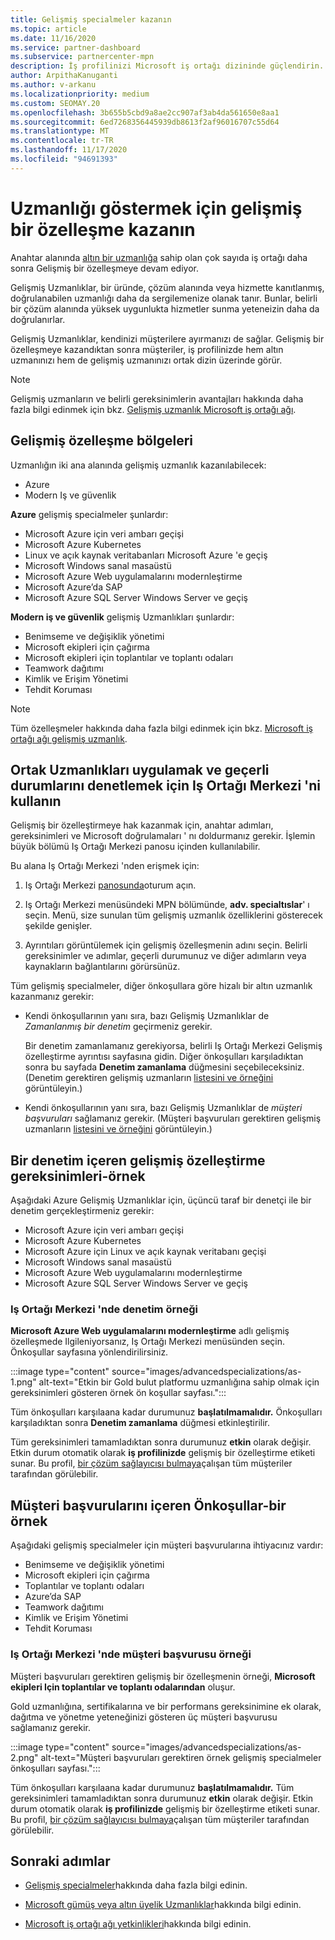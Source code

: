 ```yaml
---
title: Gelişmiş specialmeler kazanın
ms.topic: article
ms.date: 11/16/2020
ms.service: partner-dashboard
ms.subservice: partnercenter-mpn
description: İş profilinizi Microsoft iş ortağı dizininde güçlendirin. Altın ve gümüş uzmanlıklarınızla birlikte Gelişmiş Uzmanlıklar elde etme hakkında bilgi edinin.
author: ArpithaKanuganti
ms.author: v-arkanu
ms.localizationpriority: medium
ms.custom: SEOMAY.20
ms.openlocfilehash: 3b655b5cbd9a8ae2cc907af3ab4da561650e8aa1
ms.sourcegitcommit: 6ed7268356445939db8613f2af96016707c55d64
ms.translationtype: MT
ms.contentlocale: tr-TR
ms.lasthandoff: 11/17/2020
ms.locfileid: "94691393"
---
```

# <a name="earn-an-advanced-specialization-to-showcase-expertise"></a>Uzmanlığı göstermek için gelişmiş bir özelleşme kazanın

Anahtar alanında [altın bir uzmanlığa](learn-about-competencies.md) sahip olan çok sayıda iş ortağı daha sonra Gelişmiş bir özelleşmeye devam ediyor.

Gelişmiş Uzmanlıklar, bir üründe, çözüm alanında veya hizmette kanıtlanmış, doğrulanabilen uzmanlığı daha da sergilemenize olanak tanır. Bunlar, belirli bir çözüm alanında yüksek uygunlukta hizmetler sunma yeteneizin daha da doğrulanırlar.

Gelişmiş Uzmanlıklar, kendinizi müşterilere ayırmanızı de sağlar. Gelişmiş bir özelleşmeye kazandıktan sonra müşteriler, iş profilinizde hem altın uzmanınızı hem de gelişmiş uzmanınızı ortak dizin üzerinde görür.

> [!NOTE]
> Gelişmiş uzmanların ve belirli gereksinimlerin avantajları hakkında daha fazla bilgi edinmek için bkz. [Gelişmiş uzmanlık Microsoft iş ortağı ağı](https://partner.microsoft.com/membership/advanced-specialization).

## <a name="advanced-specialization-areas"></a>Gelişmiş özelleşme bölgeleri

Uzmanlığın iki ana alanında gelişmiş uzmanlık kazanılabilecek:

- Azure
- Modern Iş ve güvenlik

**Azure** gelişmiş specialmeler şunlardır:

- Microsoft Azure için veri ambarı geçişi
- Microsoft Azure Kubernetes
- Linux ve açık kaynak veritabanları Microsoft Azure 'e geçiş
- Microsoft Windows sanal masaüstü
- Microsoft Azure Web uygulamalarını modernleştirme
- Microsoft Azure’da SAP
- Microsoft Azure SQL Server Windows Server ve geçiş
 
**Modern iş ve güvenlik** gelişmiş Uzmanlıkları şunlardır:

- Benimseme ve değişiklik yönetimi
- Microsoft ekipleri için çağırma
- Microsoft ekipleri için toplantılar ve toplantı odaları
- Teamwork dağıtımı
- Kimlik ve Erişim Yönetimi
- Tehdit Koruması
 
> [!NOTE]
> Tüm özelleşmeler hakkında daha fazla bilgi edinmek için bkz. [Microsoft iş ortağı ağı gelişmiş uzmanlık](https://partner.microsoft.com/membership/advanced-specialization).

## <a name="use-partner-center-to-apply-for-advanced-specializations-and-check-their-current-status"></a>Ortak Uzmanlıkları uygulamak ve geçerli durumlarını denetlemek için Iş Ortağı Merkezi 'ni kullanın

Gelişmiş bir özelleştirmeye hak kazanmak için, anahtar adımları, gereksinimleri ve Microsoft doğrulamaları ' nı doldurmanız gerekir. İşlemin büyük bölümü Iş Ortağı Merkezi panosu içinden kullanılabilir.

Bu alana Iş Ortağı Merkezi 'nden erişmek için:

1. Iş Ortağı Merkezi [panosunda](https://partner.microsoft.com/dashboard/home)oturum açın.

2. Iş Ortağı Merkezi menüsündeki MPN bölümünde, **adv. specialtıslar**' ı seçin. Menü, size sunulan tüm gelişmiş uzmanlık özelliklerini gösterecek şekilde genişler.

3. Ayrıntıları görüntülemek için gelişmiş özelleşmenin adını seçin. Belirli gereksinimler ve adımlar, geçerli durumunuz ve diğer adımların veya kaynakların bağlantılarını görürsünüz.

Tüm gelişmiş specialmeler, diğer önkoşullara göre hizalı bir altın uzmanlık kazanmanız gerekir:

- Kendi önkoşullarının yanı sıra, bazı Gelişmiş Uzmanlıklar de *Zamanlanmış bir denetim* geçirmeniz gerekir.

  Bir denetim zamanlamanız gerekiyorsa, belirli Iş Ortağı Merkezi Gelişmiş özelleştirme ayrıntısı sayfasına gidin. Diğer önkoşulları karşıladıktan sonra bu sayfada **Denetim zamanlama** düğmesini seçebileceksiniz. (Denetim gerektiren gelişmiş uzmanların [listesini ve örneğini](advanced-specializations.md#advanced-specialization-requirements-that-include-an-audit---an-example) görüntüleyin.)

- Kendi önkoşullarının yanı sıra, bazı Gelişmiş Uzmanlıklar de *müşteri başvuruları* sağlamanız gerekir. (Müşteri başvuruları gerektiren gelişmiş uzmanların [listesini ve örneğini](advanced-specializations.md#prerequisites-that-include-customer-references---an-example) görüntüleyin.)

## <a name="advanced-specialization-requirements-that-include-an-audit---an-example"></a>Bir denetim içeren gelişmiş özelleştirme gereksinimleri-örnek

Aşağıdaki Azure Gelişmiş Uzmanlıklar için, üçüncü taraf bir denetçi ile bir denetim gerçekleştirmeniz gerekir:

- Microsoft Azure için veri ambarı geçişi
- Microsoft Azure Kubernetes
- Microsoft Azure için Linux ve açık kaynak veritabanı geçişi
- Microsoft Windows sanal masaüstü
- Microsoft Azure Web uygulamalarını modernleştirme
- Microsoft Azure SQL Server Windows Server ve geçiş

### <a name="audit-example-in-partner-center"></a>Iş Ortağı Merkezi 'nde denetim örneği

**Microsoft Azure Web uygulamalarını modernleştirme** adlı gelişmiş özelleşmede Ilgileniyorsanız, Iş Ortağı Merkezi menüsünden seçin. Önkoşullar sayfasına yönlendirilirsiniz.

:::image type="content" source="images/advancedspecializations/as-1.png" alt-text="Etkin bir Gold bulut platformu uzmanlığına sahip olmak için gereksinimleri gösteren örnek ön koşullar sayfası.":::

Tüm önkoşulları karşılaana kadar durumunuz **başlatılmamalıdır.**
Önkoşulları karşıladıktan sonra **Denetim zamanlama** düğmesi etkinleştirilir.

Tüm gereksinimleri tamamladıktan sonra durumunuz **etkin** olarak değişir. Etkin durum otomatik olarak **iş profilinizde** gelişmiş bir özelleştirme etiketi sunar. Bu profil, [bir çözüm sağlayıcısı bulmaya](https://www.microsoft.com/solution-providers/home)çalışan tüm müşteriler tarafından görülebilir.

## <a name="prerequisites-that-include-customer-references---an-example"></a>Müşteri başvurularını içeren Önkoşullar-bir örnek

Aşağıdaki gelişmiş specialmeler için müşteri başvurularına ihtiyacınız vardır:


- Benimseme ve değişiklik yönetimi
- Microsoft ekipleri için çağırma
- Toplantılar ve toplantı odaları
- Azure’da SAP
- Teamwork dağıtımı
- Kimlik ve Erişim Yönetimi
- Tehdit Koruması

### <a name="customer-reference-example-in-partner-center"></a>Iş Ortağı Merkezi 'nde müşteri başvurusu örneği

Müşteri başvuruları gerektiren gelişmiş bir özelleşmenin örneği, **Microsoft ekipleri Için toplantılar ve toplantı odalarından** oluşur.

Gold uzmanlığına, sertifikalarına ve bir performans gereksinimine ek olarak, dağıtma ve yönetme yeteneğinizi gösteren üç müşteri başvurusu sağlamanız gerekir.

:::image type="content" source="images/advancedspecializations/as-2.png" alt-text="Müşteri başvuruları gerektiren örnek gelişmiş specialmeler önkoşulları sayfası.":::

Tüm önkoşulları karşılaana kadar durumunuz **başlatılmamalıdır.** Tüm gereksinimleri tamamladıktan sonra durumunuz **etkin** olarak değişir. Etkin durum otomatik olarak **iş profilinizde** gelişmiş bir özelleştirme etiketi sunar. Bu profil, [bir çözüm sağlayıcısı bulmaya](https://www.microsoft.com/solution-providers/home)çalışan tüm müşteriler tarafından görülebilir.

## <a name="next-steps"></a>Sonraki adımlar

- [Gelişmiş specialmeler](https://partner.microsoft.com/membership/advanced-specialization)hakkında daha fazla bilgi edinin.

- [Microsoft gümüş veya altın üyelik Uzmanlıklar](learn-about-competencies.md)hakkında bilgi edinin.

- [Microsoft iş ortağı ağı yetkinlikleri](https://partner.microsoft.com/membership/competencies)hakkında bilgi edinin.